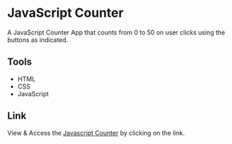 # JavaScript Counter
A JavaScript Counter App that counts from 0 to 50 on user clicks using the buttons as indicated.

## Tools
- HTML
- CSS
- JavaScript

## Link
View & Access the [Javascript Counter](https://felistus.github.io/JavaScript_Counter/) by clicking on the link.
